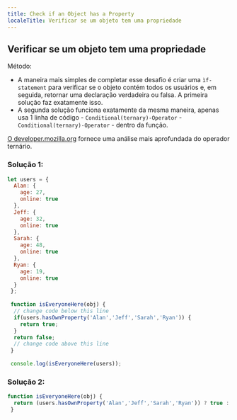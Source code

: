 ```yaml
---
title: Check if an Object has a Property
localeTitle: Verificar se um objeto tem uma propriedade
---
```

## Verificar se um objeto tem uma propriedade

Método:

*   A maneira mais simples de completar esse desafio é criar uma `ìf-statement` para verificar se o objeto contém todos os usuários e, em seguida, retornar uma declaração verdadeira ou falsa. A primeira solução faz exatamente isso.
*   A segunda solução funciona exatamente da mesma maneira, apenas usa 1 linha de código - `Conditional(ternary)-Operator` - `Conditional(ternary)-Operator` - dentro da função.

[O developer.mozilla.org](https://developer.mozilla.org/en-US/docs/Web/JavaScript/Reference/Operators/Conditional_Operator) fornece uma análise mais aprofundada do operador ternário.

### Solução 1:

```javascript
let users = { 
  Alan: { 
    age: 27, 
    online: true 
  }, 
  Jeff: { 
    age: 32, 
    online: true 
  }, 
  Sarah: { 
    age: 48, 
    online: true 
  }, 
  Ryan: { 
    age: 19, 
    online: true 
  } 
 }; 
 
 function isEveryoneHere(obj) { 
  // change code below this line 
  if(users.hasOwnProperty('Alan','Jeff','Sarah','Ryan')) { 
    return true; 
  } 
  return false; 
  // change code above this line 
 } 
 
 console.log(isEveryoneHere(users)); 
```

### Solução 2:

```javascript
function isEveryoneHere(obj) { 
  return (users.hasOwnProperty('Alan','Jeff','Sarah','Ryan')) ? true : false; 
 } 

```